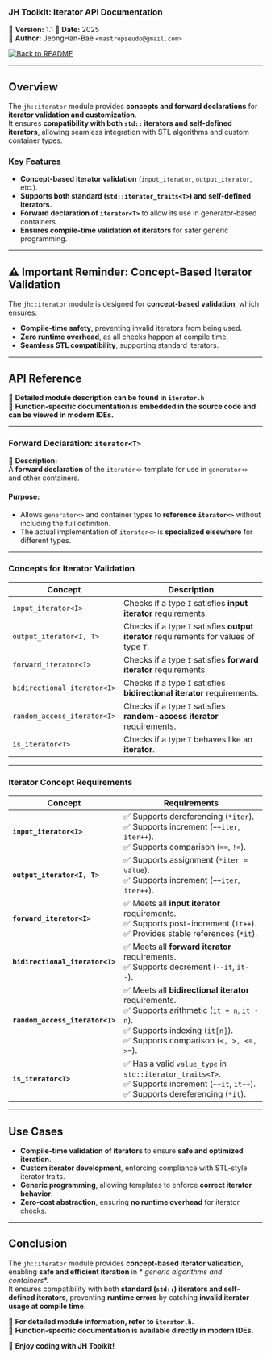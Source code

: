 ### **JH Toolkit: Iterator API Documentation**

📌 **Version:** 1.1
📅 **Date:** 2025  
👤 **Author:** JeongHan-Bae `<mastropseudo@gmail.com>`

[![Back to README](https://img.shields.io/badge/%20Back%20to%20README-blue?style=for-the-badge)](../README.md)

---

## **Overview**

The `jh::iterator` module provides **concepts and forward declarations** for **iterator validation and customization**.  
It ensures **compatibility with both `std::` iterators and self-defined iterators**, allowing seamless integration with
STL algorithms and custom container types.

### **Key Features**

- **Concept-based iterator validation** (`input_iterator`, `output_iterator`, etc.).
- **Supports both standard (`std::iterator_traits<T>`) and self-defined iterators.**
- **Forward declaration of `iterator<T>`** to allow its use in generator-based containers.
- **Ensures compile-time validation of iterators** for safer generic programming.

---

## **⚠ Important Reminder: Concept-Based Iterator Validation**

The `jh::iterator` module is designed for **concept-based validation**, which ensures:

- **Compile-time safety**, preventing invalid iterators from being used.
- **Zero runtime overhead**, as all checks happen at compile time.
- **Seamless STL compatibility**, supporting standard iterators.

---

## **API Reference**

📌 **Detailed module description can be found in `iterator.h`**  
📌 **Function-specific documentation is embedded in the source code and can be viewed in modern IDEs.**

---

### **Forward Declaration: `iterator<T>`**

📌 **Description:**  
A **forward declaration** of the `iterator<>` template for use in `generator<>` and other containers.

#### **Purpose:**

- Allows `generator<>` and container types to **reference `iterator<>`** without including the full definition.
- The actual implementation of `iterator<>` is **specialized elsewhere** for different types.

---

### **Concepts for Iterator Validation**

| **Concept**                 | **Description**                                                                         |
|-----------------------------|-----------------------------------------------------------------------------------------|
| `input_iterator<I>`         | Checks if a type `I` satisfies **input iterator** requirements.                         |
| `output_iterator<I, T>`     | Checks if a type `I` satisfies **output iterator** requirements for values of type `T`. |
| `forward_iterator<I>`       | Checks if a type `I` satisfies **forward iterator** requirements.                       |
| `bidirectional_iterator<I>` | Checks if a type `I` satisfies **bidirectional iterator** requirements.                 |
| `random_access_iterator<I>` | Checks if a type `I` satisfies **random-access iterator** requirements.                 |
| `is_iterator<T>`            | Checks if a type `T` behaves like an **iterator**.                                      |

---

### **Iterator Concept Requirements**

| **Concept**                     | **Requirements**                                                                                                                                                                    |
|---------------------------------|-------------------------------------------------------------------------------------------------------------------------------------------------------------------------------------|
| **`input_iterator<I>`**         | ✅ Supports dereferencing (`*iter`).<br> ✅ Supports increment (`++iter`, `iter++`).<br> ✅ Supports comparison (`==`, `!=`).                                                          |
| **`output_iterator<I, T>`**     | ✅ Supports assignment (`*iter = value`).<br> ✅ Supports increment (`++iter`, `iter++`).                                                                                             |
| **`forward_iterator<I>`**       | ✅ Meets all **input iterator** requirements.<br> ✅ Supports post-increment (`it++`).<br> ✅ Provides stable references (`*it`).                                                      |
| **`bidirectional_iterator<I>`** | ✅ Meets all **forward iterator** requirements.<br> ✅ Supports decrement (`--it`, `it--`).                                                                                           |
| **`random_access_iterator<I>`** | ✅ Meets all **bidirectional iterator** requirements.<br> ✅ Supports arithmetic (`it + n`, `it - n`).<br> ✅ Supports indexing (`it[n]`).<br> ✅ Supports comparison (`<, >, <=, >=`). |
| **`is_iterator<T>`**            | ✅ Has a valid `value_type` in `std::iterator_traits<T>`.<br> ✅ Supports increment (`++it`, `it++`).<br> ✅ Supports dereferencing (`*it`).                                           |

---

## **Use Cases**

- **Compile-time validation of iterators** to ensure **safe and optimized iteration**.
- **Custom iterator development**, enforcing compliance with STL-style iterator traits.
- **Generic programming**, allowing templates to enforce **correct iterator behavior**.
- **Zero-cost abstraction**, ensuring **no runtime overhead** for iterator checks.

---

## **Conclusion**

The `jh::iterator` module provides **concept-based iterator validation**, enabling **safe and efficient iteration** in *
*generic algorithms and containers**.  
It ensures compatibility with both **standard (`std::`) iterators and self-defined iterators**, preventing **runtime
errors** by catching **invalid iterator usage at compile time**.

📌 **For detailed module information, refer to `iterator.h`.**  
📌 **Function-specific documentation is available directly in modern IDEs.**

🚀 **Enjoy coding with JH Toolkit!**